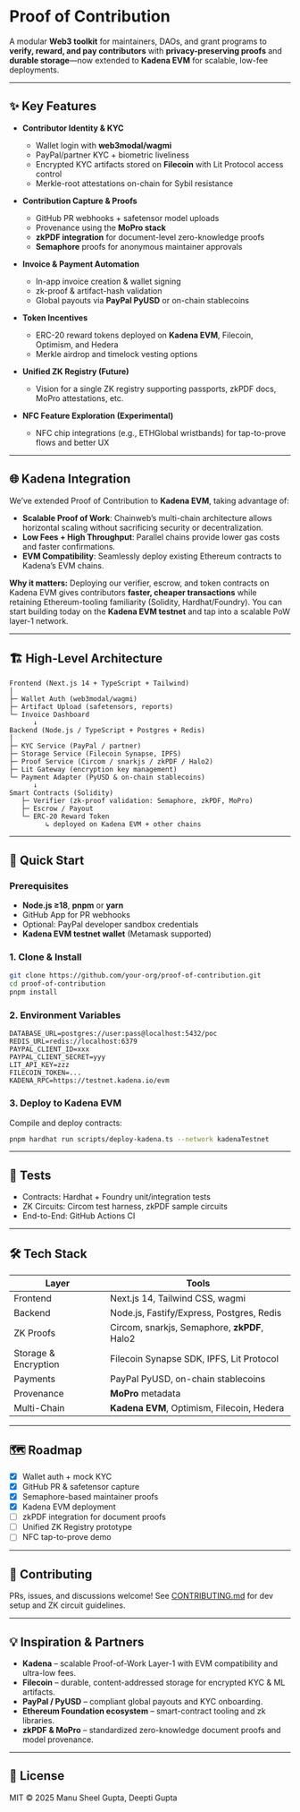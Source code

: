 # Proof of Contribution

A modular **Web3 toolkit** for maintainers, DAOs, and grant programs to **verify, reward, and pay contributors** with **privacy-preserving proofs** and **durable storage**—now extended to **Kadena EVM** for scalable, low-fee deployments.

---

## ✨ Key Features

* **Contributor Identity & KYC**

  * Wallet login with **web3modal/wagmi**
  * PayPal/partner KYC + biometric liveliness
  * Encrypted KYC artifacts stored on **Filecoin** with Lit Protocol access control
  * Merkle-root attestations on-chain for Sybil resistance

* **Contribution Capture & Proofs**

  * GitHub PR webhooks + safetensor model uploads
  * Provenance using the **MoPro stack**
  * **zkPDF integration** for document-level zero-knowledge proofs
  * **Semaphore** proofs for anonymous maintainer approvals

* **Invoice & Payment Automation**

  * In-app invoice creation & wallet signing
  * zk-proof & artifact-hash validation
  * Global payouts via **PayPal PyUSD** or on-chain stablecoins

* **Token Incentives**

  * ERC-20 reward tokens deployed on **Kadena EVM**, Filecoin, Optimism, and Hedera
  * Merkle airdrop and timelock vesting options

* **Unified ZK Registry (Future)**

  * Vision for a single ZK registry supporting passports, zkPDF docs, MoPro attestations, etc.

* **NFC Feature Exploration (Experimental)**

  * NFC chip integrations (e.g., ETHGlobal wristbands) for tap-to-prove flows and better UX

---

## 🌐 Kadena Integration

We’ve extended Proof of Contribution to **Kadena EVM**, taking advantage of:

* **Scalable Proof of Work**: Chainweb’s multi-chain architecture allows horizontal scaling without sacrificing security or decentralization.
* **Low Fees + High Throughput**: Parallel chains provide lower gas costs and faster confirmations.
* **EVM Compatibility**: Seamlessly deploy existing Ethereum contracts to Kadena’s EVM chains.

**Why it matters:**
Deploying our verifier, escrow, and token contracts on Kadena EVM gives contributors **faster, cheaper transactions** while retaining Ethereum-tooling familiarity (Solidity, Hardhat/Foundry).
You can start building today on the **Kadena EVM testnet** and tap into a scalable PoW layer-1 network.

---

## 🏗️ High-Level Architecture

```
Frontend (Next.js 14 + TypeScript + Tailwind)
│
├─ Wallet Auth (web3modal/wagmi)
├─ Artifact Upload (safetensors, reports)
└─ Invoice Dashboard
      ↓
Backend (Node.js / TypeScript + Postgres + Redis)
│
├─ KYC Service (PayPal / partner)
├─ Storage Service (Filecoin Synapse, IPFS)
├─ Proof Service (Circom / snarkjs / zkPDF / Halo2)
├─ Lit Gateway (encryption key management)
└─ Payment Adapter (PyUSD & on-chain stablecoins)
      ↓
Smart Contracts (Solidity)
   ├─ Verifier (zk-proof validation: Semaphore, zkPDF, MoPro)
   ├─ Escrow / Payout
   └─ ERC-20 Reward Token
         ↳ deployed on Kadena EVM + other chains
```

---

## 🚀 Quick Start

### Prerequisites

* **Node.js ≥18**, **pnpm** or **yarn**
* GitHub App for PR webhooks
* Optional: PayPal developer sandbox credentials
* **Kadena EVM testnet wallet** (Metamask supported)

### 1. Clone & Install

```bash
git clone https://github.com/your-org/proof-of-contribution.git
cd proof-of-contribution
pnpm install
```

### 2. Environment Variables

```
DATABASE_URL=postgres://user:pass@localhost:5432/poc
REDIS_URL=redis://localhost:6379
PAYPAL_CLIENT_ID=xxx
PAYPAL_CLIENT_SECRET=yyy
LIT_API_KEY=zzz
FILECOIN_TOKEN=...
KADENA_RPC=https://testnet.kadena.io/evm
```

### 3. Deploy to Kadena EVM

Compile and deploy contracts:

```bash
pnpm hardhat run scripts/deploy-kadena.ts --network kadenaTestnet
```

---

## 🧪 Tests

* Contracts: Hardhat + Foundry unit/integration tests
* ZK Circuits: Circom test harness, zkPDF sample circuits
* End-to-End: GitHub Actions CI

---

## 🛠️ Tech Stack

| Layer                | Tools                                        |
| -------------------- | -------------------------------------------- |
| Frontend             | Next.js 14, Tailwind CSS, wagmi              |
| Backend              | Node.js, Fastify/Express, Postgres, Redis    |
| ZK Proofs            | Circom, snarkjs, Semaphore, **zkPDF**, Halo2 |
| Storage & Encryption | Filecoin Synapse SDK, IPFS, Lit Protocol     |
| Payments             | PayPal PyUSD, on-chain stablecoins           |
| Provenance           | **MoPro** metadata                           |
| Multi-Chain          | **Kadena EVM**, Optimism, Filecoin, Hedera   |

---

## 🗺️ Roadmap

* [x] Wallet auth + mock KYC
* [x] GitHub PR & safetensor capture
* [x] Semaphore-based maintainer proofs
* [x] Kadena EVM deployment
* [ ] zkPDF integration for document proofs
* [ ] Unified ZK Registry prototype
* [ ] NFC tap-to-prove demo

---

## 🤝 Contributing

PRs, issues, and discussions welcome!
See [CONTRIBUTING.md](CONTRIBUTING.md) for dev setup and ZK circuit guidelines.

---

## 💡 Inspiration & Partners

* **Kadena** – scalable Proof-of-Work Layer-1 with EVM compatibility and ultra-low fees.
* **Filecoin** – durable, content-addressed storage for encrypted KYC & ML artifacts.
* **PayPal / PyUSD** – compliant global payouts and KYC onboarding.
* **Ethereum Foundation ecosystem** – smart-contract tooling and zk libraries.
* **zkPDF & MoPro** – standardized zero-knowledge document proofs and model provenance.

---

## 📝 License

MIT © 2025 Manu Sheel Gupta, Deepti Gupta
